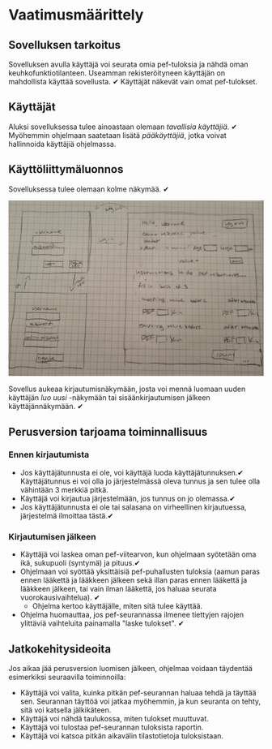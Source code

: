 # Vaatimusmäärittely

## Sovelluksen tarkoitus

Sovelluksen avulla käyttäjä voi seurata omia pef-tuloksia ja nähdä oman keuhkofunktiotilanteen. Useamman rekisteröityneen käyttäjän on mahdollista käyttää sovellusta. &#10004; Käyttäjät näkevät vain omat pef-tulokset.

## Käyttäjät

Aluksi sovelluksessa tulee ainoastaan olemaan _tavallisia käyttäjiä_. &#10004; Myöhemmin ohjelmaan saatetaan lisätä _pääkäyttäjiä_, jotka voivat hallinnoida käyttäjiä ohjelmassa.

## Käyttöliittymäluonnos
Sovelluksessa tulee olemaan kolme näkymää. &#10004;

![alt text](./kuvat/vaatimus.png)

Sovellus aukeaa kirjautumisnäkymään, josta voi mennä luomaan uuden käyttäjän _luo uusi_ -näkymään tai sisäänkirjautumisen jälkeen käyttäjännäkymään. &#10004;

## Perusversion tarjoama toiminnallisuus

### Ennen kirjautumista

- Jos käyttäjätunnusta ei ole, voi käyttäjä luoda käyttäjätunnuksen.&#10004; Käyttäjätunnus ei voi olla jo järjestelmässä oleva tunnus ja sen tulee olla vähintään 3 merkkiä pitkä.
- Käyttäjä voi kirjautua järjestelmään, jos tunnus on jo olemassa.&#10004;
- Jos käyttäjätunnusta ei ole tai salasana on virheellinen kirjautuessa, järjestelmä ilmoittaa tästä.&#10004;

### Kirjautumisen jälkeen

- Käyttäjä voi laskea oman pef-viitearvon, kun ohjelmaan syötetään oma ikä, sukupuoli (syntymä) ja pituus.&#10004;
- Ohjelmaan voi syöttää yksittäisiä pef-puhallusten tuloksia (aamun paras ennen lääkettä ja lääkkeen jälkeen sekä illan paras ennen lääkettä ja lääkkeen jälkeen, tai vain ilman lääkettä, jos haluaa seurata vuorokausivaihtelua). &#10004;
    - Ohjelma kertoo käyttäjälle, miten sitä tulee käyttää.
- Ohjelma huomauttaa, jos pef-seurannassa ilmenee tiettyjen rajojen ylittäviä vaihteluita painamalla "laske tulokset". &#10004;

## Jatkokehitysideoita

Jos aikaa jää perusversion luomisen jälkeen, ohjelmaa voidaan täydentää esimerkiksi seuraavilla toiminnoilla:

- Käyttäjä voi valita, kuinka pitkän pef-seurannan haluaa tehdä ja täyttää sen. Seurannan täyttöä voi jatkaa myöhemmin, ja kun seuranta on tehty, sitä voi katsella jälkikäteen.
- Käyttäjä voi nähdä taulukossa, miten tulokset muuttuvat.
- Käyttäjä voi tulostaa pef-seurannan tuloksista raportin.
- Käyttäjä voi katsoa pitkän aikavälin tilastotietoja tuloksistaan.